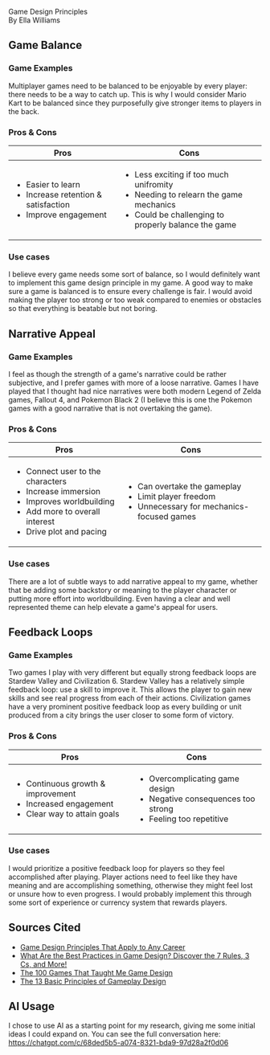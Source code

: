 Game Design Principles  
By Ella Williams

## Game Balance
### Game Examples
Multiplayer games need to be balanced to be enjoyable by every player: there needs to be a way to catch up. This is why I would consider Mario Kart to be balanced since they purposefully give stronger items to players in the back.
### Pros & Cons
|Pros  |Cons  |
|------|------|
|<ul><li>Easier to learn</li><li>Increase retention & satisfaction</li><li>Improve engagement</li></ul>|<ul><li>Less exciting if too much unifromity</li><li>Needing to relearn the game mechanics</li><li>Could be challenging to properly balance the game</li></ul>|
### Use cases
I believe every game needs some sort of balance, so I would definitely want to implement this game design principle in my game. A good way to make sure a game is balanced is to ensure every challenge is fair. I would avoid making the player too strong or too weak compared to enemies or obstacles so that everything is beatable but not boring.
## Narrative Appeal
### Game Examples
I feel as though the strength of a game's narrative could be rather subjective, and I prefer games with more of a loose narrative. Games I have played that I thought had nice narratives were both modern Legend of Zelda games, Fallout 4, and Pokemon Black 2 (I believe this is one the Pokemon games with a good narrative that is not overtaking the game). 
### Pros & Cons
|Pros  |Cons  |
|------|------|
|<ul><li>Connect user to the characters</li><li>Increase immersion</li><li>Improves worldbuilding</li><li>Add more to overall interest</li><li>Drive plot and pacing</li></ul>|<ul><li>Can overtake the gameplay</li><li>Limit player freedom</li><li>Unnecessary for mechanics-focused games</li></ul>|
### Use cases
There are a lot of subtle ways to add narrative appeal to my game, whether that be adding some backstory or meaning to the player character or putting more effort into worldbuilding. Even having a clear and well represented theme can help elevate a game's appeal for users.
## Feedback Loops
### Game Examples
Two games I play with very different but equally strong feedback loops are Stardew Valley and Civilization 6. Stardew Valley has a relatively simple feedback loop: use a skill to improve it. This allows the player to gain new skills and  see real progress from each of their actions. Civilization games have a very prominent positive feedback loop as every building or unit produced from a city brings the user closer to some form of victory.
### Pros & Cons
|Pros  |Cons  |
|------|------|
|<ul><li>Continuous growth & improvement</li><li>Increased engagement</li><li>Clear way to attain goals</li></ul>|<ul><li>Overcomplicating game design</li><li>Negative consequences too strong</li><li>Feeling too repetitive</li></ul>|
### Use cases
I would prioritize a positive feedback loop for players so they feel accomplished after playing. Player actions need to feel like they have meaning and are accomplishing something, otherwise they might feel lost or unsure how to even progress. I would probably implement this through some sort of experience or currency system that rewards players.
## Sources Cited
* [Game Design Principles That Apply to Any Career](https://www.bsd.education/game-design-principles-that-apply-to-any-career/)
* [What Are the Best Practices in Game Design? Discover the 7 Rules, 3 Cs, and More!](https://indiedevgames.com/what-are-the-best-practices-in-game-design-discover-the-7-rules-3-cs-and-more/)
* [The 100 Games That Taught Me Game Design](https://gmtk.substack.com/p/the-100-games-that-taught-me-game)
* [The 13 Basic Principles of Gameplay Design](https://www.gamedeveloper.com/design/the-13-basic-principles-of-gameplay-design)
## AI Usage
I chose to use AI as a starting point for my research, giving me some initial ideas I could expand on. You can see the full conversation here: https://chatgpt.com/c/68ded5b5-a074-8321-bda9-97d28a2f0d06
